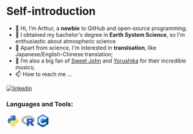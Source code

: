 # Self-introduction
- 👋 Hi, I’m Arthur, a **newbie** to GitHub and open-source programming;
- 👀 I obtained my bachelor's degree in **Earth System Science**, so I'm enthusiastic about atmospheric science 
- 🌱 Apart from science, I'm interested in **translsation**, like Japanese/English-Chinese translation;
- 💞️ I’m also a big fan of [Sweet John](https://www.youtube.com/channel/UCGdLLM0CekFmgMhPpnG9A7Q) and [Yorushika](https://www.youtube.com/channel/UCRIgIJQWuBJ0Cv_VlU3USNA) for their incredible musics;
- 📫 How to reach me ...
<p align= "left">
  <a href="https://www.linkedin.com/in/arthur-ho-wang-li-ba2b42204/" target="_blank"> <img src="https://i.stack.imgur.com/gVE0j.png" alt="linkedin" width="30" height="30"/> </a> </p>
<h3 align="left">Languages and Tools:</h3>
<p align="left"> 
  <img src="https://raw.githubusercontent.com/devicons/devicon/master/icons/python/python-original.svg" alt="python" width="35" height="35"/> 
  <img src="https://raw.githubusercontent.com/devicons/devicon/master/icons/r/r-original.svg" alt="r" width="35" height="35"/> 
  <img src="https://raw.githubusercontent.com/devicons/devicon/master/icons/c/c-original.svg" alt="c" width="35" height="35"/> 
</p> 
<!---
arthurlli/arthurlli is a ✨ special ✨ repository because its `README.md` (this file) appears on your GitHub profile.
You can click the Preview link to take a look at your changes.
--->

